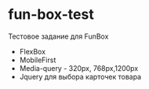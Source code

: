 # fun-box-test
Тестовое задание для FunBox
+ FlexBox
+ MobileFirst
+ Media-query - 320px, 768px,1200px
+ Jquery для выбора карточек товара
